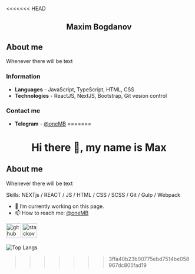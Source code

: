 <<<<<<< HEAD
<h2 style="text-align: center;"> Maxim Bogdanov </h2> 

## About me
Whenever there will be text
### Information
- **Languages** - JavaScript, TypeScript, HTML, CSS
- **Technologies** - ReactJS, NextJS, Bootstrap, Git vesion control
### Contact me
- **Telegram** - [@oneMB](https://t.me/oneMB)
=======
<h1 align="center"> Hi there 👋, my name is Max </h1> 

## About me

Whenever there will be text

Skills: NEXTjs / REACT / JS / HTML / CSS / SCSS / Git / Gulp / Webpack

- 🔭 I’m currently working on this page. 
- 📫 How to reach me: [@oneMB](https://t.me/oneMB) 


[<img src='https://cdn.jsdelivr.net/npm/simple-icons@3.0.1/icons/github.svg' alt='github' height='40'>](https://github.com/typeofMax)  [<img src='https://cdn.jsdelivr.net/npm/simple-icons@3.0.1/icons/stackoverflow.svg' alt='stackoverflow' height='40'>](https://ru.stackoverflow.com/users/480613/maxim)  

![Top Langs](https://github-readme-stats.vercel.app/api/top-langs/?username=typeofMax&layout=compact)

>>>>>>> 3ffa40b23b00775ebd7514be058967dc805fad19
